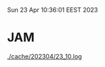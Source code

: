 Sun 23 Apr 10:36:01 EEST 2023
# JAM
<a href='./cache/202304/23_10.log'>./cache/202304/23_10.log</a>
